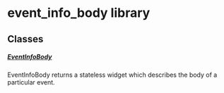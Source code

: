 



# event_info_body library











## Classes

##### [EventInfoBody](../views_after_auth_screens_events_event_info_body/EventInfoBody-class.md)



EventInfoBody returns a stateless widget which describes the body of a particular event.















